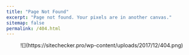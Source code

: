```yaml
---
title: "Page Not Found"
excerpt: "Page not found. Your pixels are in another canvas."
sitemap: false
permalink: /404.html
---
```


<center>![](https://sitechecker.pro/wp-content/uploads/2017/12/404.png)</center>